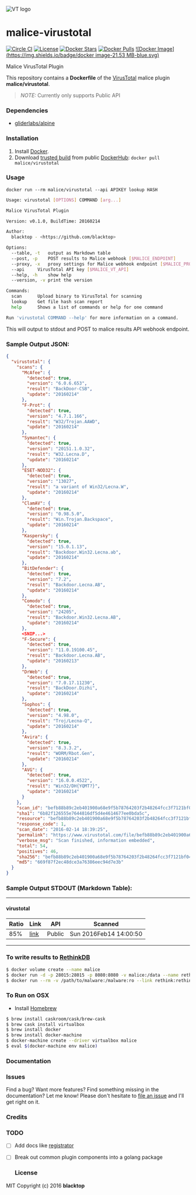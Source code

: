 ![VT logo](https://raw.githubusercontent.com/maliceio/malice-virustotal/master/logo.png)

malice-virustotal
=================

[![Circle CI](https://circleci.com/gh/maliceio/malice-virustotal.png?style=shield)](https://circleci.com/gh/maliceio/malice-virustotal) [![License](http://img.shields.io/:license-mit-blue.svg)](http://doge.mit-license.org) [![Docker Stars](https://img.shields.io/docker/stars/malice/virustotal.svg)](https://hub.docker.com/r/malice/virustotal/) [![Docker Pulls](https://img.shields.io/docker/pulls/malice/virustotal.svg)](https://hub.docker.com/r/malice/virustotal/) [![Docker Image](https://img.shields.io/badge/docker image-21.53 MB-blue.svg)](https://hub.docker.com/r/malice/virustotal/)

Malice VirusTotal Plugin

This repository contains a **Dockerfile** of the [VirusTotal](https://virustotal.com) malice plugin **malice/virustotal**.

> *NOTE:* Currently only supports Public API

### Dependencies

-	[gliderlabs/alpine](https://index.docker.io/_/gliderlabs/alpine/)

### Installation

1.	Install [Docker](https://www.docker.io/).
2.	Download [trusted build](https://hub.docker.com/r/malice/virustotal/) from public [DockerHub](https://hub.docker.com): `docker pull malice/virustotal`

### Usage

```
docker run --rm malice/virustotal --api APIKEY lookup HASH
```

```bash
Usage: virustotal [OPTIONS] COMMAND [arg...]

Malice VirusTotal Plugin

Version: v0.1.0, BuildTime: 20160214

Author:
  blacktop - <https://github.com/blacktop>

Options:
  --table, -t	output as Markdown table
  --post, -p	POST results to Malice webhook [$MALICE_ENDPOINT]
  --proxy, -x	proxy settings for Malice webhook endpoint [$MALICE_PROXY]
  --api 	VirusTotal API key [$MALICE_VT_API]
  --help, -h	show help
  --version, -v	print the version

Commands:
  scan		Upload binary to VirusTotal for scanning
  lookup	Get file hash scan report
  help		Shows a list of commands or help for one command

Run 'virustotal COMMAND --help' for more information on a command.
```

This will output to stdout and POST to malice results API webhook endpoint.

### Sample Output JSON:

```json
{
  "virustotal": {
    "scans": {
      "McAfee": {
        "detected": true,
        "version": "6.0.6.653",
        "result": "BackDoor-CSB",
        "update": "20160214"
      },
      "F-Prot": {
        "detected": true,
        "version": "4.7.1.166",
        "result": "W32/Trojan.AAWD",
        "update": "20160214"
      },
      "Symantec": {
        "detected": true,
        "version": "20151.1.0.32",
        "result": "W32.Lecna.D",
        "update": "20160214"
      },
      "ESET-NOD32": {
        "detected": true,
        "version": "13027",
        "result": "a variant of Win32/Lecna.W",
        "update": "20160214"
      },
      "ClamAV": {
        "detected": true,
        "version": "0.98.5.0",
        "result": "Win.Trojan.Backspace",
        "update": "20160214"
      },
      "Kaspersky": {
        "detected": true,
        "version": "15.0.1.13",
        "result": "Backdoor.Win32.Lecna.ab",
        "update": "20160214"
      },
      "BitDefender": {
        "detected": true,
        "version": "7.2",
        "result": "Backdoor.Lecna.AB",
        "update": "20160214"
      },
      "Comodo": {
        "detected": true,
        "version": "24205",
        "result": "Backdoor.Win32.Lecna.AB",
        "update": "20160214"
      },
      <SNIP...>
      "F-Secure": {
        "detected": true,
        "version": "11.0.19100.45",
        "result": "Backdoor.Lecna.AB",
        "update": "20160213"
      },
      "DrWeb": {
        "detected": true,
        "version": "7.0.17.11230",
        "result": "BackDoor.Dizhi",
        "update": "20160214"
      },
      "Sophos": {
        "detected": true,
        "version": "4.98.0",
        "result": "Troj/Lecna-Q",
        "update": "20160214"
      },
      "Avira": {
        "detected": true,
        "version": "8.3.3.2",
        "result": "WORM/Rbot.Gen",
        "update": "20160214"
      },
      "AVG": {
        "detected": true,
        "version": "16.0.0.4522",
        "result": "Win32/DH{YQMT?}",
        "update": "20160214"
      }
    },
    "scan_id": "befb88b89c2eb401900a68e9f5b78764203f2b48264fcc3f7121bf04a57fd408-1455475165",
    "sha1": "6b82f126555e7644816df5d4e4614677ee0bda5c",
    "resource": "befb88b89c2eb401900a68e9f5b78764203f2b48264fcc3f7121bf04a57fd408",
    "response_code": 1,
    "scan_date": "2016-02-14 18:39:25",
    "permalink": "https://www.virustotal.com/file/befb88b89c2eb401900a68e9f5b78764203f2b48264fcc3f7121bf04a57fd408/analysis/1455475165/",
    "verbose_msg": "Scan finished, information embedded",
    "total": 54,
    "positives": 46,
    "sha256": "befb88b89c2eb401900a68e9f5b78764203f2b48264fcc3f7121bf04a57fd408",
    "md5": "669f87f2ec48dce3a76386eec94d7e3b"
  }
}
```

### Sample Output STDOUT (Markdown Table):

---

#### virustotal

| Ratio | Link                          | API    | Scanned                |
|-------|-------------------------------|--------|------------------------|
| 85%   | [link](http://bit.ly/1ThieJ6) | Public | Sun 2016Feb14 14:00:50 |

---

### To write results to [RethinkDB](https://rethinkdb.com)

```bash
$ docker volume create --name malice
$ docker run -d -p 28015:28015 -p 8080:8080 -v malice:/data --name rethink rethinkdb
$ docker run --rm -v /path/to/malware:/malware:ro --link rethink:rethink malice/virustotal --api APIKEY lookup HASH
```

### To Run on OSX

-	Install [Homebrew](http://brew.sh)

```bash
$ brew install caskroom/cask/brew-cask
$ brew cask install virtualbox
$ brew install docker
$ brew install docker-machine
$ docker-machine create --driver virtualbox malice
$ eval $(docker-machine env malice)
```

### Documentation

### Issues

Find a bug? Want more features? Find something missing in the documentation? Let me know! Please don't hesitate to [file an issue](https://github.com/maliceio/malice-av/issues/new) and I'll get right on it.

### Credits

### TODO

-	[ ] Add docs like [registrator](http://gliderlabs.com/registrator/latest/#getting-registrator)
-	[ ] Break out common plugin components into a golang package

	### License

MIT Copyright (c) 2016 **blacktop**
